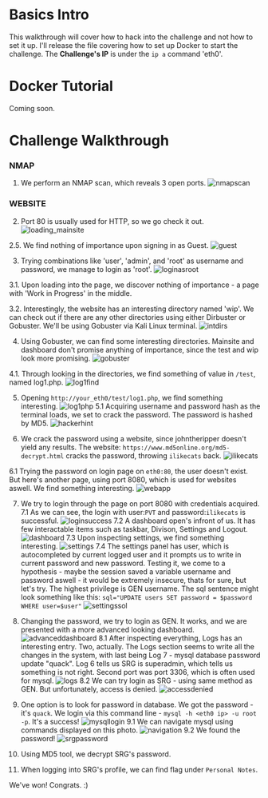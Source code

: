 # Basics Intro

This walkthrough will cover how to hack into the challenge and not how to set it up. I'll release the file covering how to set up Docker to start the challenge. The **Challenge's IP** is under the `ip a` command 'eth0'.

# Docker Tutorial

Coming soon.

# Challenge Walkthrough

### NMAP

1. We perform an NMAP scan, which reveals 3 open ports.
   ![nmapscan](https://github.com/martinlesjak/xerxi/blob/images/nmapscan.png)

### WEBSITE

2. Port 80 is usually used for HTTP, so we go check it out.
   ![loading_mainsite](https://github.com/martinlesjak/xerxi/blob/images/first.png)

2.5. We find nothing of importance upon signing in as Guest.
   ![guest](https://github.com/martinlesjak/xerxi/blob/images/nothingofimportance.png)

3. Trying combinations like 'user', 'admin', and 'root' as username and password, we manage to login as 'root'.
   ![loginasroot](https://github.com/martinlesjak/xerxi/blob/images/loginasroot.png)

3.1. Upon loading into the page, we discover nothing of importance - a page with 'Work in Progress' in the middle.

3.2. Interestingly, the website has an interesting directory named 'wip'. We can check out if there are any other directories using either Dirbuster or Gobuster. We'll be using Gobuster via Kali Linux terminal.
   ![intdirs](https://github.com/martinlesjak/xerxi/blob/images/interestingdirs.png)

4. Using Gobuster, we can find some interesting directories. Mainsite and dashboard don't promise anything of importance, since the test and wip look more promising.
   ![gobuster](https://github.com/martinlesjak/xerxi/blob/images/gobuster.png)

4.1. Through looking in the directories, we find something of value in `/test`, named log1.php.
   ![log1find](https://github.com/martinlesjak/xerxi/blob/images/log1find.png)

5. Opening `http://your_eth0/test/log1.php`, we find something interesting.
   ![log1php](https://github.com/martinlesjak/xerxi/blob/images/log1find.png)
5.1 Acquiring username and password hash as the terminal loads, we set to crack the password. The password is hashed by MD5.
   ![hackerhint](https://github.com/martinlesjak/xerxi/blob/images/hackerhint.png)

6. We crack the password using a website, since johntheripper doesn't yield any results. The website: `https://www.md5online.org/md5-decrypt.html` cracks the password, throwing `ilikecats` back.
   ![ilikecats](https://github.com/martinlesjak/xerxi/blob/images/ilikecats.png)

6.1 Trying the password on login page on `eth0:80`, the user doesn't exist. But here's another page, using port 8080, which is used for websites aswell. We find something interesting.
   ![webapp](https://github.com/martinlesjak/xerxi/blob/images/webapp.png)

7. We try to login through the page on port 8080 with credentials acquired. 
7.1 As we can see, the login with user:`PVT` and password:`ilikecats` is successful.
   ![loginsuccess](https://github.com/martinlesjak/xerxi/blob/images/loginsuccess.png)
7.2 A dashboard open's infront of us. It has few interactable items such as taskbar, Divison, Settings and Logout.
   ![dashboard](https://github.com/martinlesjak/xerxi/blob/images/dashboard.png)
7.3 Upon inspecting settings, we find something interesting.
   ![settings](https://github.com/martinlesjak/xerxi/blob/images/settings.png)
7.4 The settings panel has user, which is autocompleted by current logged user and it prompts us to write in current password and new password. Testing it, we come to a hypothesis - maybe the session saved a variable username and password aswell - it would be extremely insecure, thats for sure, but let's try. The highest privilege is GEN username. The sql sentence might look something like this: `sql="UPDATE users SET password = $password WHERE user=$user"`
   ![settingssol](https://github.com/martinlesjak/xerxi/blob/images/settingssol.png)

8. Changing the password, we try to login as GEN. It works, and we are presented with a more advanced looking dashboard.
   ![advanceddashboard](https://github.com/martinlesjak/xerxi/blob/images/advanceddashboard.png)
8.1 After inspecting everything, Logs has an interesting entry. Two, actually. The Logs section seems to write all the changes in the system, with last being Log 7 - mysql database password update "quack". Log 6 tells us SRG is superadmin, which tells us something is not right. Second port was port 3306, which is often used for mysql.
   ![logs](https://github.com/martinlesjak/xerxi/blob/images/logs.png)
8.2 We can try login as SRG - using same method as GEN. But unfortunately, access is denied.
   ![accessdenied](https://github.com/martinlesjak/xerxi/blob/images/accessdenied.png)

9. One option is to look for password in database. We got the password - it's `quack`. We login via this command line - `mysql -h <eth0 ip> -u root -p`. It's a success!
   ![mysqllogin](https://github.com/martinlesjak/xerxi/blob/images/mysqllogin.png)
9.1 We can navigate mysql using commands displayed on this photo.
   ![navigation](https://github.com/martinlesjak/xerxi/blob/images/navigation.png)
9.2 We found the password!
   ![srgpassword](https://github.com/martinlesjak/xerxi/blob/images/srgpassword.png)

10. Using MD5 tool, we decrypt SRG's password.

11. When logging into SRG's profile, we can find flag under `Personal Notes`.

We've won! Congrats. :)
